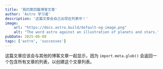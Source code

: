 ```yaml
---
title: '我的第四篇博客文章'
author: 'Astro 学习者'
description: '这篇文章会自己出现在列表中！'
image:
    url: "https://docs.astro.build/default-og-image.png"
    alt: "The word astro against an illustration of planets and stars."
pubDate: 2025-06-08
tags: ['astro', 'successes']
---
```


这篇文章应该会与其他的博客文章一起显示，因为 `import.meta.glob()` 会返回一个包含所有文章的列表，以创建这个文章列表。
